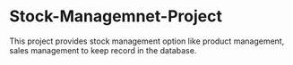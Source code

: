 # Stock-Managemnet-Project
This project provides stock management option like product management, sales management to keep record in the database. 
